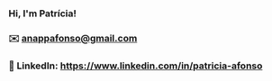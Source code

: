 ### Hi, I'm Patrícia! 
### ✉️ anappafonso@gmail.com
### 💼 LinkedIn: https://www.linkedin.com/in/patricia-afonso
<!--
**AnaPatriciaAfonso/AnaPatriciaAfonso** is a ✨ _special_ ✨ repository because its `README.md` (this file) appears on your GitHub profile.

Here are some ideas to get you started:

- 🔭 I’m currently working on ...
- 🌱 I’m currently learning ...
- 👯 I’m looking to collaborate on ...
- 🤔 I’m looking for help with ...
- 💬 Ask me about ...
- 📫 How to reach me: ...
- 😄 Pronouns: ...
- ⚡ Fun fact: ...
-->
